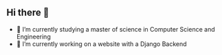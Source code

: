 ## Hi there 👋
- 🌱 I’m currently studying a master of science in Computer Science and Engineering
- 🔭 I’m currently working on a website with a Django Backend

<!--
**grafen96/grafen96** is a ✨ _special_ ✨ repository because its `README.md` (this file) appears on your GitHub profile.

Here are some ideas to get you started:

- 🌱 I’m currently learning ...
- 👯 I’m looking to collaborate on ...
- 🤔 I’m looking for help with ...
- 💬 Ask me about ...
- 📫 How to reach me: ...
- 😄 Pronouns: ...
- ⚡ Fun fact: ...
-->
